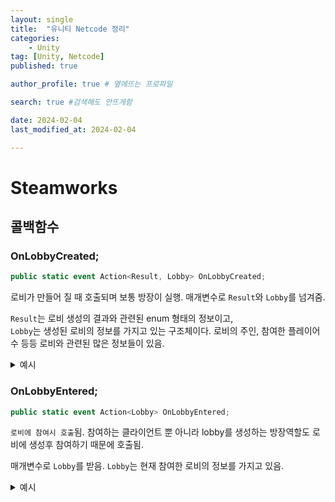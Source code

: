 ```yaml
---
layout: single
title:  "유니티 Netcode 정리"
categories: 
    - Unity
tag: [Unity, Netcode]
published: true

author_profile: true # 옆에뜨는 프로파일

search: true #검색해도 안뜨게함

date: 2024-02-04
last_modified_at: 2024-02-04

---
```


# Steamworks 

## 콜백함수
### OnLobbyCreated;

```cs
public static event Action<Result, Lobby> OnLobbyCreated;
```

로비가 만들어 질 때 호출되며 보통 방장이 실행. 매개변수로 `Result`와 `Lobby`를 넘겨줌.

`Result`는 로비 생성의 결과와 관련된 enum 형태의 정보이고,<br>
`Lobby`는 생성된 로비의 정보를 가지고 있는 구조체이다. 로비의 주인, 참여한 플레이어 수 등등 로비와 관련된 많은 정보들이 있음.

<details>
<summary>예시</summary>
<div markdown="1">


```cs
using Steamworks;
using Steamworks.Data;
using Unity.Netcode;

private void OnEnable()
{
    SteamMatchmaking.OnLobbyCreated += LobbyCreated;
}

private void LobbyCreated(Result result, Lobby lobby)
{
    if(result == Result.OK) // 로비 생성이 정상적으로 되었으면
    {
        lobby.SetPublic();          // 로비 공개방 전환
        lobby.SetJoinable(true);    // 참여 가능 설정

        NetworkManager.Singleton.StartHost();      // 넷코드 Host 시작
    }
}
```

</div>
</details>


### OnLobbyEntered;
```cs
public static event Action<Lobby> OnLobbyEntered;   
```
`로비에 참여시 호출`됨. 참여하는 클라이언트 뿐 아니라 lobby를 생성하는 방장역할도 로비에 생성후 참여하기 때문에
호출됨.

매개변수로 `Lobby`를 받음. `Lobby`는 현재 참여한 로비의 정보를 가지고 있음.


<details>
<summary>예시</summary>
<div markdown="1">


```cs
using Steamworks;
using Steamworks.Data;
using Unity.Netcode;
using Netcode.Transports.Facepunch;

private void OnEnable()
{
    SteamMatchmaking.OnLobbyEntered += LobbyEntered;  
}

private void LobbyEntered(Lobby lobby)
{
    // 방장일 경우 실행안함
    if (NetworkManager.Singleton.IsHost) return;

    // 스팀과 넷코드는 별개이므로 스팀 로비에 참여하여 연결되었다 해도 넷코드로 연결하려면 넷코드는 추가적인 정보가 필요함
    // FacepunchTransport의 targetSteamId 를 로비의 주인으로 함
    // targetSteamId를 통해 넷코드 연결을 함
    NetworkManager.Singleton.gameObject.GetComponent<FacepunchTransport>().targetSteamId = lobby.Owner.Id;
    NetworkManager.Singleton.StartClient();
}
```

</div>
</details>







